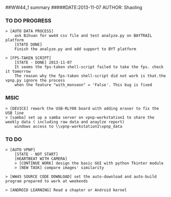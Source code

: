##WW44_1 summary
#####DATE:2013-11-07		AUTHOR: Shaoling

### TO DO PROGRESS

	> [AUTO DATA PROCESS]
		ask Bihuan for ww44 csv file and test analyze.py on BAYTRAIL platform
		[STATE DONE]
		Finish the analyze.py and add support to BYT platform

	> [FPS-TAKEN SCRIPT]
		[STATE - DONE] 2013-11-07
		It seems the fps-taken shell-script failed to take the fps. check it tomorrow
		The reason why the fps-taken shell-script did not work is that.the vpnp.py ignore the process
		when the feature "with_monsoon" = 'False'. This bug is fixed

### MSIC
	> [DEVICE] rework the USB-RLY08 board with adding eraser to fix the USB line
	> [samba] set up a samba server on vpnp-workstation1 to share the weekly data ( including raw data and anaylze report)
		windows access to \\vpnp-workstation1\vpnp_data

### TO DO
	> [AUTO VPNP]
		[STATE - NOT START]
		[HEARTBEAT WITH CAMERA]
		> [CONTINUE WORK] design the basic GUI with python Tkinter module
		> [NEW TASK] compare images' similarity

	> [WW45 SOURCE CODE DOWNLOAD] set the auto-download and auto-build program prepared to work at weekends

	> [ANDROID LEARNING] Read a chapter or Android kernel
